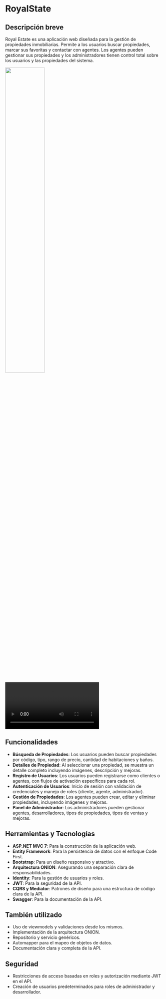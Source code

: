 # RoyalState

## Descripción breve
Royal Estate es una aplicación web diseñada para la gestión de propiedades inmobiliarias. Permite a los usuarios buscar propiedades, marcar sus favoritas y contactar con agentes. Los agentes pueden gestionar sus propiedades y los administradores tienen control total sobre los usuarios y las propiedades del sistema.

[<img src="https://img.youtube.com/vi/fPpkIvz85UQ/maxresdefault.jpg" width="50%">](https://youtu.be/fPpkIvz85UQ)

<video src="[https://www.youtube.com/embed/fPpkIvz85UQ?si=pT2vb6kbXdOsjtJa](https://www.youtube.com/watch?v=fPpkIvz85UQ)"></video>

## Funcionalidades
- **Búsqueda de Propiedades**: Los usuarios pueden buscar propiedades por código, tipo, rango de precio, cantidad de habitaciones y baños.
- **Detalles de Propiedad**: Al seleccionar una propiedad, se muestra un detalle completo incluyendo imágenes, descripción y mejoras.
- **Registro de Usuarios**: Los usuarios pueden registrarse como clientes o agentes, con flujos de activación específicos para cada rol.
- **Autenticación de Usuarios**: Inicio de sesión con validación de credenciales y manejo de roles (cliente, agente, administrador).
- **Gestión de Propiedades**: Los agentes pueden crear, editar y eliminar propiedades, incluyendo imágenes y mejoras.
- **Panel de Administrador**: Los administradores pueden gestionar agentes, desarrolladores, tipos de propiedades, tipos de ventas y mejoras.

## Herramientas y Tecnologías
- **ASP.NET MVC 7**: Para la construcción de la aplicación web.
- **Entity Framework**: Para la persistencia de datos con el enfoque Code First.
- **Bootstrap**: Para un diseño responsivo y atractivo.
- **Arquitectura ONION**: Asegurando una separación clara de responsabilidades.
- **Identity**: Para la gestión de usuarios y roles.
- **JWT**: Para la seguridad de la API.
- **CQRS y Mediator**: Patrones de diseño para una estructura de código clara de la API.
- **Swagger**: Para la documentación de la API.

## También utilizado
- Uso de viewmodels y validaciones desde los mismos.
- Implementación de la arquitectura ONION.
- Repositorio y servicio genéricos.
- Automapper para el mapeo de objetos de datos.
- Documentación clara y completa de la API.

## Seguridad
- Restricciones de acceso basadas en roles y autorización mediante JWT en el API.
- Creación de usuarios predeterminados para roles de administrador y desarrollador.
